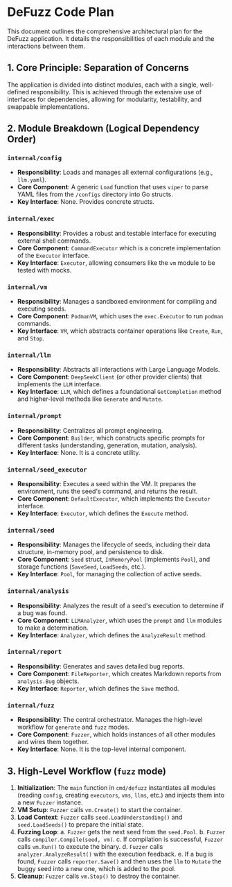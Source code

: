 # DeFuzz Code Plan

This document outlines the comprehensive architectural plan for the DeFuzz application. It details the responsibilities of each module and the interactions between them.

## 1. Core Principle: Separation of Concerns

The application is divided into distinct modules, each with a single, well-defined responsibility. This is achieved through the extensive use of interfaces for dependencies, allowing for modularity, testability, and swappable implementations.

## 2. Module Breakdown (Logical Dependency Order)

### `internal/config`

- **Responsibility**: Loads and manages all external configurations (e.g., `llm.yaml`).
- **Core Component**: A generic `Load` function that uses `viper` to parse YAML files from the `/configs` directory into Go structs.
- **Key Interface**: None. Provides concrete structs.

### `internal/exec`

- **Responsibility**: Provides a robust and testable interface for executing external shell commands.
- **Core Component**: `CommandExecutor` which is a concrete implementation of the `Executor` interface.
- **Key Interface**: `Executor`, allowing consumers like the `vm` module to be tested with mocks.

### `internal/vm`

- **Responsibility**: Manages a sandboxed environment for compiling and executing seeds.
- **Core Component**: `PodmanVM`, which uses the `exec.Executor` to run `podman` commands.
- **Key Interface**: `VM`, which abstracts container operations like `Create`, `Run`, and `Stop`.

### `internal/llm`

- **Responsibility**: Abstracts all interactions with Large Language Models.
- **Core Component**: `DeepSeekClient` (or other provider clients) that implements the `LLM` interface.
- **Key Interface**: `LLM`, which defines a foundational `GetCompletion` method and higher-level methods like `Generate` and `Mutate`.

### `internal/prompt`

- **Responsibility**: Centralizes all prompt engineering.
- **Core Component**: `Builder`, which constructs specific prompts for different tasks (understanding, generation, mutation, analysis).
- **Key Interface**: None. It is a concrete utility.

### `internal/seed_executor`

- **Responsibility**: Executes a seed within the VM. It prepares the environment, runs the seed's command, and returns the result.
- **Core Component**: `DefaultExecutor`, which implements the `Executor` interface.
- **Key Interface**: `Executor`, which defines the `Execute` method.

### `internal/seed`

- **Responsibility**: Manages the lifecycle of seeds, including their data structure, in-memory pool, and persistence to disk.
- **Core Component**: `Seed` struct, `InMemoryPool` (implements `Pool`), and storage functions (`SaveSeed`, `LoadSeeds`, etc.).
- **Key Interface**: `Pool`, for managing the collection of active seeds.

### `internal/analysis`

- **Responsibility**: Analyzes the result of a seed's execution to determine if a bug was found.
- **Core Component**: `LLMAnalyzer`, which uses the `prompt` and `llm` modules to make a determination.
- **Key Interface**: `Analyzer`, which defines the `AnalyzeResult` method.

### `internal/report`

- **Responsibility**: Generates and saves detailed bug reports.
- **Core Component**: `FileReporter`, which creates Markdown reports from `analysis.Bug` objects.
- **Key Interface**: `Reporter`, which defines the `Save` method.

### `internal/fuzz`

- **Responsibility**: The central orchestrator. Manages the high-level workflow for `generate` and `fuzz` modes.
- **Core Component**: `Fuzzer`, which holds instances of all other modules and wires them together.
- **Key Interface**: None. It is the top-level internal component.

## 3. High-Level Workflow (`fuzz` mode)

1.  **Initialization**: The `main` function in `cmd/defuzz` instantiates all modules (reading `config`, creating `executors`, `vms`, `llms`, etc.) and injects them into a new `Fuzzer` instance.
2.  **VM Setup**: `Fuzzer` calls `vm.Create()` to start the container.
3.  **Load Context**: `Fuzzer` calls `seed.LoadUnderstanding()` and `seed.LoadSeeds()` to prepare the initial state.
4.  **Fuzzing Loop**:
    a. `Fuzzer` gets the next seed from the `seed.Pool`.
    b. `Fuzzer` calls `compiler.Compile(seed, vm)`.
    c. If compilation is successful, `Fuzzer` calls `vm.Run()` to execute the binary.
    d. `Fuzzer` calls `analyzer.AnalyzeResult()` with the execution feedback.
    e. If a bug is found, `Fuzzer` calls `reporter.Save()` and then uses the `llm` to `Mutate` the buggy seed into a new one, which is added to the pool.
5.  **Cleanup**: `Fuzzer` calls `vm.Stop()` to destroy the container.
